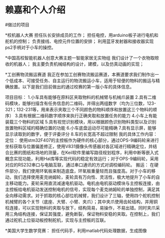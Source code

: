 # 赖嘉和个人介绍

#做过的项目


*校机器人大赛
担任队长安排成员的工作；
担任电控，用arduino板子进行电机和舵机的控制；
负责接线、电控元件位置的安排；
利用蓝牙发射器和接收器实现ps2手柄对于小车的操控。

*中国高校智能机器人创意大赛主题一智能家居无实物组
我们设计了一个衣物取晾收的机器人；
我主要负责机械结构的设计，建模，以及仿真动画的实现；

*工创赛物流搬运赛道
我正在参加工创赛物流搬运赛道，本赛道要求我们制作出一个低成本、可接受任务、自主运行的物流搬运小车，适用于轻便的物料的搬运与精确放置。以下是我们目前做出的通过校赛的第一版小车的具体信息。

项目目标：
1.小车具有能够在原料区夹取物料的机械臂与机械爪装置
2.具有二维码模块，能够扫描含有任务信息的二维码，并得出两组数字（均为三位数，123-321；132-231等，用来表示夹取三个不同颜色的物料顺序和放置这三个物料的顺序）
3.具有根据二维码数字顺序来执行正确夹取和放置任务的能力
4.小车上有能装载三个物料的区域
5.具有视觉识别模块，用以根据颜色识别物料类型以及识别放置物料区域的精确位置的功能
6.小车底盘运动尽可能精确
7.具有显示屏，能够显示读取到的数字，便于评委评分
8.车的长宽高不超过限制
我的具体工作内容：
定位：
使用stm32F407的主控板作为硬件的核心部分，通过OPS-9编码轮来进行坐标获取与位置偏差修正，使用V831摄像头传感器对各区域进行精确定位，并结合比赛的图纸和场地的测量，在Keil软件里编写路径规划程序，利用中断等嵌入式概念实现功能，利用Hal库等实现代码的稳定有效运行；对于OPS-9编码轮，采用对应的RS232串口与电脑互联，通过串口通讯的方式对调校编码轮。
搬运：
在硬件部分，我们使用环氧板来制造底盘，环氧板重量轻而且强度高。对于小车的移动，我们选择使用麦克纳姆轮，麦轮具有万向性、灵活性，极大地提升了小车的自主移动能力。麦轮采用直流减速电机驱动。电机由电机驱动模块与主控板连接，由主控板给电机驱动发送控制电机的信号，实现每个麦克纳姆轮的单独控制，满足其全向移动需求。对于抓取的核心部位机械臂，我们设计了三轴，使用四个舵机控制机械臂的各个关节（底座、大臂、小臂、夹爪）；其中夹爪使用齿轮结构，并用铜柱连接，可以实现物料的夹取与放下，结构简易，易操作，不易出错。同时夹爪采用三角结构连接，保证其强度，避免断裂，保证物料安稳的夹取。在控制上，我们通过舵机上位驱动板控制舵机，实现与主控板的互联。

*美国大学生数学竞赛：
担任代码手，利用matlab代码处理数据，生成图像
